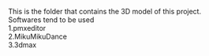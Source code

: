 This is the folder that contains the 3D model of this project.<br> 
Softwares tend to be used<br>
1.pmxeditor<br>
2.MikuMikuDance<br>
3.3dmax<br>
